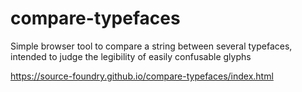 # compare-typefaces
Simple browser tool to compare a string between several typefaces, intended to judge the legibility of easily confusable glyphs

https://source-foundry.github.io/compare-typefaces/index.html

